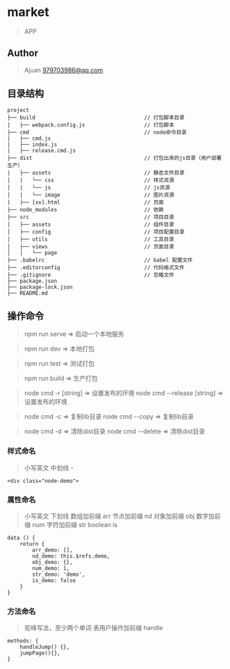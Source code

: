 # market

> APP

## Author

> Ajuan <979703986@qq.com>

## 目录结构

```
project
├── build                                   // 打包脚本目录
|   ├── webpack.config.js                   // 打包脚本
├── cmd                                     // node命令目录
|   ├── cmd.js
|   ├── index.js
|   ├── release.cmd.js
├── dist                                    // 打包出来的js目录（用户部署生产）
|   ├── assets                              // 静态文件目录
│   |   └── css                             // 样式资源
│   |   └── js                              // js资源
│   |   └── image                           // 图片资源
|   ├── [xx].html                           // 页面
├── node_modules                            // 依赖
├── src                                     // 项目目录
│   ├── assets                              // 组件目录
│   ├── config                              // 项目配置目录
│   ├── utils                               // 工具目录
│   ├── views                               // 页面目录
│   |   └── page
├── .babelrc                                // babel 配置文件
├── .editorconfig                           // 代码格式文件
├── .gitignore                              // 忽略文件
├── package.json
├── package-lock.json
├── README.md
```

## 操作命令

> npm run serve => 启动一个本地服务

> npm run dev   => 本地打包

> npm run test  => 测试打包

> npm run build => 生产打包

> node cmd -r           [string]    =>  设置发布的环境
> node cmd --release    [string]    =>  设置发布的环境

> node cmd -c                       =>  复制lib目录
> node cmd --copy                   =>  复制lib目录

> node cmd -d                       =>  清除dist目录
> node cmd --delete                 =>  清除dist目录


### 样式命名

> 小写英文
> 中划线 -

```
<div class="node-demo">

```

### 属性命名

> 小写英文
> 下划线
> 数组加前缀 arr
> 节点加前缀 nd
> 对象加前缀 obj
> 数字加前缀 num
> 字符加前缀 str
> boolean   is

```
data () {
    return {
        arr_demo: [],
        nd_demo: this.$refs.demo,
        obj_demo: {},
        num_demo: 1,
        str_demo: 'demo',
        is_demo: false
    }
}

```

### 方法命名

> 驼峰写法，至少两个单词
> 表用户操作加前缀 handle

```
methods: {
    handleJump() {},
    jumpPage(){},
}

```

